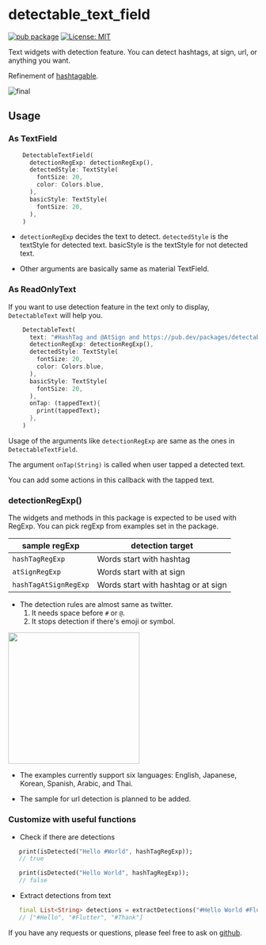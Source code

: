 # detectable_text_field

[![pub package](https://img.shields.io/pub/v/detectable_text_field.svg)](https://pub.dev/packages/detectable_text_field) <a href="https://opensource.org/licenses/MIT"><img src="https://img.shields.io/badge/license-MIT-purple.svg" alt="License: MIT"></a>

Text widgets with detection feature. You can detect hashtags, at sign, url, or anything you want.

Refinement of [hashtagable](https://pub.dev/packages/hashtagable).

![final](https://user-images.githubusercontent.com/43510799/101687421-ce4f7880-3aad-11eb-9723-f92b00ce05b8.gif)

## Usage

### As TextField

```dart
    DetectableTextField(
      detectionRegExp: detectionRegExp(),
      detectedStyle: TextStyle(
        fontSize: 20,
        color: Colors.blue,
      ),
      basicStyle: TextStyle(
        fontSize: 20,
      ),
    )
```
- `detectionRegExp` decides the text to detect. `detectedStyle` is the textStyle for detected text. basicStyle is the textStyle for not detected text.

- Other arguments are basically same as material TextField.

### As ReadOnlyText

If you want to use detection feature in the text only to display, `DetectableText` will help you.

```dart
    DetectableText(
      text: "#HashTag and @AtSign and https://pub.dev/packages/detectable_text_field",
      detectionRegExp: detectionRegExp(),
      detectedStyle: TextStyle(
        fontSize: 20,
        color: Colors.blue,
      ),
      basicStyle: TextStyle(
        fontSize: 20,
      ),
      onTap: (tappedText){
        print(tappedText);
      },
    )
```

Usage of the arguments like `detectionRegExp` are same as the ones in `DetectableTextField`.

The argument `onTap(String)` is called when user tapped a detected text.

You can add some actions in this callback with the tapped text.

### detectionRegExp()

The widgets and methods in this package is expected to be used with RegExp. You can pick regExp from examples set in the package.

| sample regExp | detection target |
| --- | --- |
| `hashTagRegExp` | Words start with hashtag |
| `atSignRegExp`| Words start with at sign |
| `hashTagAtSignRegExp`| Words start with hashtag or at sign |

- The detection rules are almost same as twitter.
   1. It needs space before `#` or `@`.
   2. It stops detection if there's emoji or symbol.


<img src ="https://user-images.githubusercontent.com/43510799/93002102-3655f780-f56f-11ea-8193-1753a69e23bc.jpg" width = "265"/>

- The examples currently support six languages: English, Japanese, Korean, Spanish, Arabic, and Thai.

- The sample for url detection is planned to be added.

### Customize with useful functions

- Check if there are detections

```dart
   print(isDetected("Hello #World", hashTagRegExp));
   // true

   print(isDetected("Hello World", hashTagRegExp));
   // false

```
- Extract detections from text

```dart
   final List<String> detections = extractDetections("#Hello World #Flutter Dart #Thank you", hashTagRegExp);
   // ["#Hello", "#Flutter", "#Thank"]

```

If you have any requests or questions, please feel free to ask on [github](https://github.com/santa112358/detectable_text_field/issues).

